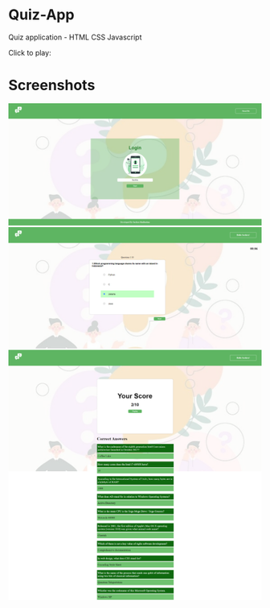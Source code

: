 # Quiz-App
Quiz application - HTML CSS Javascript

Click to play: 


<h1>Screenshots</h1>

<img src="https://github.com/sachira-madhushan/Quiz-App/blob/main/screenshots/1.png"/>
<img src="https://github.com/sachira-madhushan/Quiz-App/blob/main/screenshots/2.png"/>
<img src="https://github.com/sachira-madhushan/Quiz-App/blob/main/screenshots/3.png"/>
